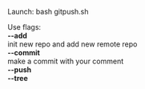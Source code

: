 Launch:
bash gitpush.sh

Use flags:<br>
<b>--add</b><br>
init new repo and add new remote repo<br>
<b>--commit</b><br>
make a commit with your comment<br>
<b>--push</b><br>
<b>--tree</b>
